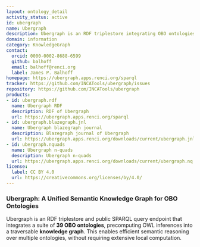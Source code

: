 ```yaml
---
layout: ontology_detail
activity_status: active
id: ubergraph
name: Ubergraph
description: Ubergraph is an RDF triplestore integrating OBO ontologies into a unified semantic graph
domain: information
category: KnowledgeGraph
contact:
  orcid: 0000-0002-8688-6599
  github: balhoff
  email: balhoff@renci.org
  label: James P. Balhoff
homepage: https://ubergraph.apps.renci.org/sparql
tracker: https://github.com/INCATools/ubergraph/issues
repository: https://github.com/INCATools/ubergraph
products:
- id: ubergraph.rdf
  name: Ubergraph RDF
  description: RDF of Ubergraph
  url: https://ubergraph.apps.renci.org/sparql
- id: ubergraph.blazegraph.jnl
  name: Ubergraph blazegraph journal
  description: Blazegraph journal of Ubergraph
  url: https://ubergraph.apps.renci.org/downloads/current/ubergraph.jnl.gz
- id: ubergraph.nquads
  name: Ubergraph n-quads
  description: Ubergraph n-quads
  url: https://ubergraph.apps.renci.org/downloads/current/ubergraph.nq.gz
license:
  label: CC BY 4.0
  url: https://creativecommons.org/licenses/by/4.0/
---
```


### Ubergraph: A Unified Semantic Knowledge Graph for OBO Ontologies

Ubergraph is an RDF triplestore and public SPARQL query endpoint that integrates a suite of **39 OBO ontologies**, precomputing OWL inferences into a traversable **knowledge graph**. This enables efficient semantic reasoning over multiple ontologies, without requiring extensive local computation.
